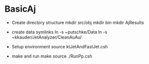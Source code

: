 # BasicAj

- Create directory structure
mkdir src/obj
mkdir bin
mkdir AjResults

- create data symlinks
ln -s ~putschke/Data
ln -s ~kkauder/JetAnalyzer/CleanAuAu/

- Setup environment
source ktJetAndFastJet.csh

- make and run
make
source ./RunPp.csh




